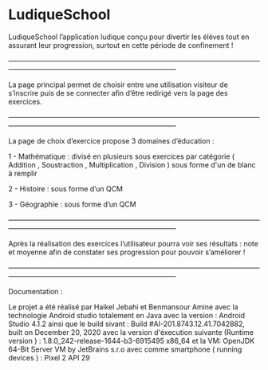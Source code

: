 # LudiqueSchool


LudiqueSchool l’application ludique conçu pour divertir les élèves tout en assurant leur progression, surtout en cette période de confinement !

————————————————————————————————————————————————————————————

La page principal permet de choisir entre une utilisation visiteur de s’inscrire puis de se connecter afin d’être redirigé vers la page des exercices.


————————————————————————————————————————————————————————————

La page de choix d’exercice propose 3 domaines  d’éducation : 

1 - Mathématique : divisé en plusieurs sous exercices par catégorie ( Addition , Soustraction , Multiplication , Division ) sous forme d'un de blanc à remplir

2 - Histoire : sous forme d’un QCM 

3 - Géographie : sous forme d’un QCM 

————————————————————————————————————————————————————————————

Après la réalisation des exercices l’utilisateur pourra voir ses résultats : note et moyenne afin de constater ses progression pour pouvoir s’améliorer  !

————————————————————————————————————————————————————————————

Documentation : 

Le projet a été réalisé par Haikel Jebahi et Benmansour Amine avec la technologie Android studio totalement en Java avec la version : Android Studio 4.1.2 
ainsi que le build sivant : Build #AI-201.8743.12.41.7042882, built on December 20, 2020
avec la version d'éxecution suivante (Runtime version ) : 1.8.0_242-release-1644-b3-6915495 x86_64
et la VM: OpenJDK 64-Bit Server VM by JetBrains s.r.o
avec comme smartphone ( running devices ) : Pixel 2 API 29
